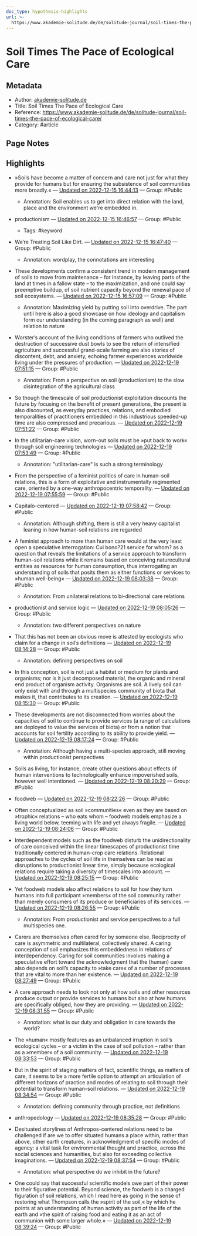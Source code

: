 ```yaml
---
doc_type: hypothesis-highlights
url: >-
  https://www.akademie-solitude.de/de/solitude-journal/soil-times-the-pace-of-ecological-care/
---
```


# Soil Times The Pace of Ecological Care

## Metadata
- Author: [akademie-solitude.de]()
- Title: Soil Times The Pace of Ecological Care
- Reference: https://www.akademie-solitude.de/de/solitude-journal/soil-times-the-pace-of-ecological-care/
- Category: #article

## Page Notes
## Highlights
- »Soils have become a matter of concern and care not just for what they provide for humans but for ensuring the subsistence of soil communities more broadly.« — [Updated on 2022-12-15 16:44:13](https://hyp.is/U2vWxHyPEe2JYrf3hoQTJQ/www.akademie-solitude.de/de/solitude-journal/soil-times-the-pace-of-ecological-care/) — Group: #Public
    - Annotation: Soil enables us to get into direct relation with the land, place and the environment we're embedded in.
- productionism — [Updated on 2022-12-15 16:46:57](https://hyp.is/q1p4mnyPEe2kSuMglOcDIg/www.akademie-solitude.de/de/solitude-journal/soil-times-the-pace-of-ecological-care/) — Group: #Public
    - Tags:  #keyword 

- We’re Treating Soil Like Dirt. — [Updated on 2022-12-15 16:47:40](https://hyp.is/znNuNnyPEe21ffOGpTymNg/www.akademie-solitude.de/de/solitude-journal/soil-times-the-pace-of-ecological-care/) — Group: #Public
    - Annotation: wordplay, the connotations are interesting
- These developments confirm a consistent trend in modern management of soils to move from maintenance – for instance, by leaving parts of the land at times in a fallow state – to the maximization, and one could say preemptive buildup, of soil nutrient capacity beyond the renewal pace of soil ecosystems. — [Updated on 2022-12-15 16:57:09](https://hyp.is/e934ZnyQEe2F1VeNRROPRA/www.akademie-solitude.de/de/solitude-journal/soil-times-the-pace-of-ecological-care/) — Group: #Public
    - Annotation: Maximizing yield by putting soil into overdrive. The part until here is also a good showcase on how ideology and capitalism form our understanding (in the coming paragraph as well) and relation to nature
- Worster’s account of the living conditions of farmers who outlived the destruction of successive dust bowls to see the return of intensified agriculture and successful grand-scale farming are also stories of discontent, debt, and anxiety, echoing farmer experiences worldwide living under the pressures of production. — [Updated on 2022-12-19 07:51:15](https://hyp.is/iLC85n9pEe2P1JuKuIQhvg/www.akademie-solitude.de/de/solitude-journal/soil-times-the-pace-of-ecological-care/) — Group: #Public
    - Annotation: From a perspective on soil (productionism) to the slow disintegration of the agricultural class
- So though the timescale of soil productionist exploitation discounts the future by focusing on the benefit of present generations, the present is also discounted, as everyday practices, relations, and embodied temporalities of practitioners embedded in this industrious speeded-up time are also compressed and precarious. — [Updated on 2022-12-19 07:51:22](https://hyp.is/jHb0in9pEe21iL-AJ9Tr5w/www.akademie-solitude.de/de/solitude-journal/soil-times-the-pace-of-ecological-care/) — Group: #Public

- In the utilitarian-care vision, worn-out soils must be »put back to work« through soil engineering technologies — [Updated on 2022-12-19 07:53:49](https://hyp.is/zE65in9pEe26njclU07z3Q/www.akademie-solitude.de/de/solitude-journal/soil-times-the-pace-of-ecological-care/) — Group: #Public
    - Annotation: "utilitarian-care" is such a strong terminology
- From the perspective of a feminist politics of care in human–soil relations, this is a form of exploitative and instrumentally regimented care, oriented by a one-way anthropocentric temporality. — [Updated on 2022-12-19 07:55:59](https://hyp.is/MXaven9qEe22n2tYNrTxgQ/www.akademie-solitude.de/de/solitude-journal/soil-times-the-pace-of-ecological-care/) — Group: #Public

- Capitalo-centered — [Updated on 2022-12-19 07:58:42](https://hyp.is/kyyhIH9qEe2pORcOgtxMFQ/www.akademie-solitude.de/de/solitude-journal/soil-times-the-pace-of-ecological-care/) — Group: #Public
    - Annotation: Although shifting, there is still a very heavy capitalist leaning in how human-soil relations are regarded
- A feminist approach to more than human care would at the very least open a speculative interrogation: Cui bono?21 service for whom? as a question that reveals the limitations of a service approach to transform human–soil relations while it remains based on conceiving naturecultural entities as resources for human consumption, thus interrogating an understanding of soils that posits them as either functions or services to »human well-being« — [Updated on 2022-12-19 08:03:38](https://hyp.is/QwWqTH9rEe2vA0v4sNCxTA/www.akademie-solitude.de/de/solitude-journal/soil-times-the-pace-of-ecological-care/) — Group: #Public
    - Annotation: From unilateral relations to bi-directional care relations
- productionist and service logic — [Updated on 2022-12-19 08:05:26](https://hyp.is/g8qQ2H9rEe2fZh93yWuIaw/www.akademie-solitude.de/de/solitude-journal/soil-times-the-pace-of-ecological-care/) — Group: #Public
    - Annotation: two different perspectives on nature
- That this has not been an obvious move is attested by ecologists who claim for a change in soil’s definitions — [Updated on 2022-12-19 08:14:28](https://hyp.is/xprRan9sEe21n8t-18-Oxg/www.akademie-solitude.de/de/solitude-journal/soil-times-the-pace-of-ecological-care/) — Group: #Public
    - Annotation: defining perspectives on soil
- In this conception, soil is not just a habitat or medium for plants and organisms; nor is it just decomposed material, the organic and mineral end product of organism activity. Organisms are soil. A lively soil can only exist with and through a multispecies community of biota that makes it, that contributes to its creation. — [Updated on 2022-12-19 08:15:30](https://hyp.is/6-8y5H9sEe2_dGdVgaMy8Q/www.akademie-solitude.de/de/solitude-journal/soil-times-the-pace-of-ecological-care/) — Group: #Public

- These developments are not disconnected from worries about the capacities of soil to continue to provide services (a range of calculations are deployed to value the services of biota) or from a notion that accounts for soil fertility according to its ability to provide yield. — [Updated on 2022-12-19 08:17:24](https://hyp.is/L5Kwyn9tEe2qeXcskB3rVQ/www.akademie-solitude.de/de/solitude-journal/soil-times-the-pace-of-ecological-care/) — Group: #Public
    - Annotation: Although having a multi-species approach, still moving within productionist perspectives
- Soils as living, for instance, create other questions about effects of human interventions to technologically enhance impoverished soils, however well intentioned. — [Updated on 2022-12-19 08:20:29](https://hyp.is/nd_EtH9tEe2Q0VsDgdA2YQ/www.akademie-solitude.de/de/solitude-journal/soil-times-the-pace-of-ecological-care/) — Group: #Public

- foodweb — [Updated on 2022-12-19 08:22:26](https://hyp.is/493fFH9tEe2cUBM1HA9F9A/www.akademie-solitude.de/de/solitude-journal/soil-times-the-pace-of-ecological-care/) — Group: #Public

- Often conceptualized as soil »communities« even as they are based on »trophic« relations – who eats whom – foodweb models emphasize a living world below, teeming with life and yet always fragile. — [Updated on 2022-12-19 08:24:06](https://hyp.is/Hy1u_n9uEe2KgXPMw1fwsw/www.akademie-solitude.de/de/solitude-journal/soil-times-the-pace-of-ecological-care/) — Group: #Public

- Interdependent models such as the foodweb disturb the unidirectionality of care conceived within the linear timescapes of productionist time traditionally centered in human-crop care relations. Relational approaches to the cycles of soil life in themselves can be read as disruptions to productionist linear time, simply because ecological relations require taking a diversity of timescales into account. — [Updated on 2022-12-19 08:25:15](https://hyp.is/SH0rRn9uEe20dzPpCvmEmg/www.akademie-solitude.de/de/solitude-journal/soil-times-the-pace-of-ecological-care/) — Group: #Public

- Yet foodweb models also affect relations to soil for how they turn humans into full participant »members« of the soil community rather than merely consumers of its produce or beneficiaries of its services. — [Updated on 2022-12-19 08:26:55](https://hyp.is/hEOX8H9uEe2mcZdr5Lkj0g/www.akademie-solitude.de/de/solitude-journal/soil-times-the-pace-of-ecological-care/) — Group: #Public
    - Annotation: From productionist and service perspectives to a full multispecies one.
- Carers are themselves often cared for by someone else. Reciprocity of care is asymmetric and multilateral, collectively shared. A caring conception of soil emphasizes this embeddedness in relations of interdependency. Caring for soil communities involves making a speculative effort toward the acknowledgment that the (human) carer also depends on soil’s capacity to »take care« of a number of processes that are vital to more than her existence.  — [Updated on 2022-12-19 08:27:49](https://hyp.is/o-a6Gn9uEe2XUHcUMTa7EQ/www.akademie-solitude.de/de/solitude-journal/soil-times-the-pace-of-ecological-care/) — Group: #Public

- A care approach needs to look not only at how soils and other resources produce output or provide services to humans but also at how humans are specifically obliged, how they are providing. — [Updated on 2022-12-19 08:31:55](https://hyp.is/Np0IMn9vEe2n799XeMXlPw/www.akademie-solitude.de/de/solitude-journal/soil-times-the-pace-of-ecological-care/) — Group: #Public
    - Annotation: what is our duty and obligation in care towards the world?
- The »human« mostly features as an unbalanced irruption in soil’s ecological cycles – or a victim in the case of soil pollution – rather than as a »member« of a soil community. — [Updated on 2022-12-19 08:33:53](https://hyp.is/fNwQ1n9vEe2rwYtAVcXujQ/www.akademie-solitude.de/de/solitude-journal/soil-times-the-pace-of-ecological-care/) — Group: #Public

- But in the spirit of staging matters of fact, scientific things, as matters of care, it seems to be a more fertile option to attempt an articulation of different horizons of practice and modes of relating to soil through their potential to transform human–soil relations. — [Updated on 2022-12-19 08:34:54](https://hyp.is/oWgPQH9vEe2P3O9G0I0qUw/www.akademie-solitude.de/de/solitude-journal/soil-times-the-pace-of-ecological-care/) — Group: #Public
    - Annotation: defining community through practice, not definitions
- anthropedology — [Updated on 2022-12-19 08:35:28](https://hyp.is/tbdcTn9vEe2_0mtXBvUZSw/www.akademie-solitude.de/de/solitude-journal/soil-times-the-pace-of-ecological-care/) — Group: #Public

- Desituated storylines of Anthropos-centered relations need to be challenged if are we to offer situated humans a place within, rather than above, other earth creatures, in acknowledgment of specific modes of agency: a vital task for environmental thought and practice, across the social sciences and humanities, but also for exceeding collective imaginations. — [Updated on 2022-12-19 08:37:54](https://hyp.is/DKwn3H9wEe20GBuR93edWw/www.akademie-solitude.de/de/solitude-journal/soil-times-the-pace-of-ecological-care/) — Group: #Public
    - Annotation: what perspective do we inhibit in the future?
- One could say that successful scientific models owe part of their power to their figurative potential. Beyond science, the foodweb is a charged figuration of soil relations, which I read here as going in the sense of restoring what Thompson calls the »spirit of the soil,« by which he points at an understanding of human activity as part of the life of the earth and »the spirit of raising food and eating it as an act of communion with some larger whole.« — [Updated on 2022-12-19 08:39:24](https://hyp.is/Qm0U2n9wEe2whA_Q07XYtw/www.akademie-solitude.de/de/solitude-journal/soil-times-the-pace-of-ecological-care/) — Group: #Public



